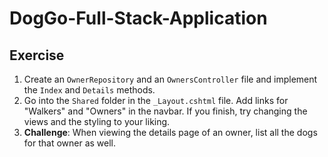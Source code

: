 # DogGo-Full-Stack-Application

## Exercise

1. Create an `OwnerRepository` and an `OwnersController` file and implement the `Index` and `Details` methods.
1. Go into the `Shared` folder in the `_Layout.cshtml` file. Add links for "Walkers" and "Owners" in the navbar. If you finish, try changing the views and the styling to your liking.
1. **Challenge**: When viewing the details page of an owner, list all the dogs for that owner as well.
